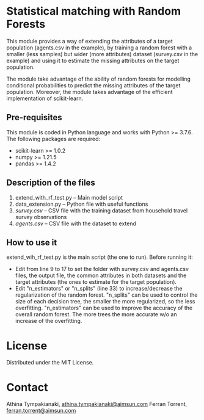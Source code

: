 # Statistical matching with Random Forests

This module provides a way of extending the attributes of a target population (agents.csv in the example), by training
a random forest with a smaller (less samples) but wider (more attributes) dataset (survey.csv in the example) and 
using it to estimate the missing attributes on the target population.

The module take advantage of the ability of random forests for modelling conditional probabilities to predict the 
missing attributes of the target population. Moreover, the module takes advantage of the efficient implementation of 
scikit-learn.

## Pre-requisites

This module is coded in Python language and works with Python >= 3.7.6. The following packages are required:

- scikit-learn >= 1.0.2
- numpy >= 1.21.5
- pandas >= 1.4.2

## Description of the files
1.	extend_with_rf_test.py – Main model script
2.	data_extension.py – Python file with useful functions
3.	*survey.csv* – CSV file with the training dataset from household travel survey observations 
4.	*agents.csv* – CSV file with the dataset to extend

## How to use it

extend_wih_rf_test.py is the main script (the one to run). Before running it:
- Edit from line 9 to 17 to set the folder with survey.csv and agents.csv files,
the output file, the common attributes in both datasets and the target attributes (the ones to estimate for the target
population).
- Edit "n_estimators" or "n_splits" (line 33) to increase/decrease the regularization of the random forest. "n_splits"
can be used to control the size of each decision tree, the smaller the more regularized, so the less overfitting.
"n_estimators" can be used to improve the accuracy of the overall random forest. The more trees the more accurate w/o
an increase of the overfitting.

# License
Distributed under the MIT License.

# Contact
Athina Tympakianaki, athina.tympakianaki@aimsun.com
Ferran Torrent, ferran.torrent@aimsun.com

